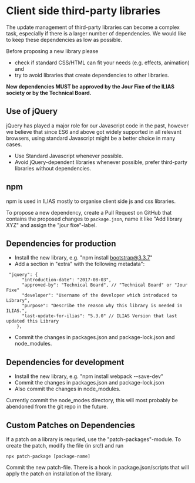 # Client side third-party libraries

The update management of third-party libraries can become a complex task, especially if there is a larger number of dependencies. We would like to keep these dependencies as low as possible.

Before proposing a new library please
- check if standard CSS/HTML can fit your needs (e.g. effects, animation) and
- try to avoid libraries that create dependencies to other libraries.

**New dependencies MUST be approved by the Jour Fixe of the ILIAS society or by the Technical Board.**


## Use of jQuery

jQuery has played a major role for our Javascript code in the past, however we believe that since ES6 and above got widely supported in all relevant browsers, using standard Javascript might be a better choice in many cases.

- Use Standard Javascript whenever possible.
- Avoid jQuery-dependent libraries whenever possible, prefer third-party libraries without dependencies. 


## npm

npm is used in ILIAS mostly to organise client side js and css libraries.

To propose a new dependency, create a Pull Request on GitHub that contains the
proposed changes to `package.json`, name it like "Add library XYZ" and assign
the "jour fixe"-label.

## Dependencies for production
- Install the new library, e.g. "npm install bootstrap@3.3.7"
- Add a section in "extra" with the following metadata":
```
 "jquery": {
      "introduction-date": "2017-08-03",
      "approved-by": "Technical Board", // "Technical Board" or "Jour Fixe"
      "developer": "Username of the developer which introduced to Library",
      "purpose": "Describe the reason why this library is needed in ILIAS.",
      "last-update-for-ilias": "5.3.0" // ILIAS Version that last updated this Library
    },
```
- Commit the changes in packages.json and package-lock.json and node_modules.

## Dependencies for development
- Install the new library, e.g. "npm install webpack --save-dev"
- Commit the changes in packages.json and package-lock.json
- Also commit the changes in node_modules.

Currently commit the node_modes directory, this will most probably be abendoned from the git repo in the future.

## Custom Patches on Dependencies
If a patch on a library is requried, use the "patch-packages"-module.
To create the patch, modify the file (in src!) and run
```
npx patch-package [package-name]
```
Commit the new patch-file.
There is a hook in package.json/scripts that will apply the patch on installation of the library.
